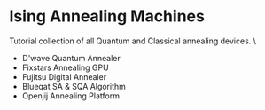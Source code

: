 # Ising Annealing Machines
Tutorial collection of all Quantum and Classical annealing devices. \

* D'wave Quantum Annealer
* Fixstars Annealing GPU
* Fujitsu Digital Annealer
* Blueqat SA & SQA Algorithm
* Openjij Annealing Platform
